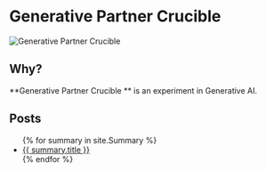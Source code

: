 # Generative Partner Crucible 

![Generative Partner Crucible ](/PartnerCrucible/Library/signaltonoise-title.png)

## Why?

**Generative Partner Crucible ** is an experiment in Generative AI.

## Posts

<ul>
  {% for summary in site.Summary %}
    <li>
      <a href="/PartnerCrucible{{ summary.url }}">{{ summary.title }}</a>
    </li>
  {% endfor %}
</ul>
